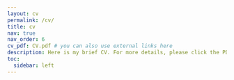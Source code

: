 ```yaml
---
layout: cv
permalink: /cv/
title: cv
nav: true
nav_order: 6
cv_pdf: CV.pdf # you can also use external links here
description: Here is my brief CV. For more details, please click the PDF button above. (Update 2026.09)
toc:
  sidebar: left
---
```

